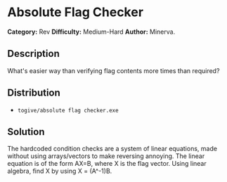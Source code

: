 # Absolute Flag Checker
**Category:** Rev
**Difficulty:** Medium-Hard
**Author:** Minerva.

## Description
What's easier way than verifying flag contents more times than required?

## Distribution

- `togive/absolute flag checker.exe`

## Solution
The hardcoded condition checks are a system of linear equations, made without using arrays/vectors to make reversing annoying. The linear equation is of the form AX=B, where X is the flag vector. Using linear algebra, find X by using X = (A^-1)B.

